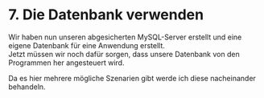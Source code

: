 # 7. Die Datenbank verwenden

Wir haben nun unseren abgesicherten MySQL-Server erstellt und eine eigene Datenbank für eine Anwendung erstellt.  
Jetzt müssen wir noch dafür sorgen, dass unsere Datenbank von den Programmen her angesteuert wird.

Da es hier mehrere mögliche Szenarien gibt werde ich diese nacheinander behandeln.

